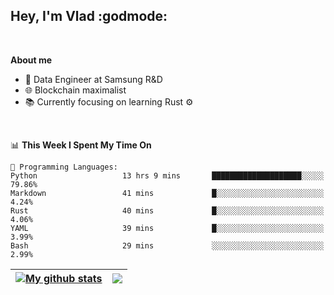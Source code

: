 ## Hey, I'm Vlad :godmode:

<br/>

**About me**
- 💼 Data Engineer at Samsung R&D
- 🌐 Blockchain maximalist
- 📚 Currently focusing on learning Rust :gear:

<br/>

<!--START_SECTION:waka-->
📊 **This Week I Spent My Time On** 

```text
💬 Programming Languages: 
Python                   13 hrs 9 mins       ████████████████████░░░░░   79.86% 
Markdown                 41 mins             █░░░░░░░░░░░░░░░░░░░░░░░░   4.24% 
Rust                     40 mins             █░░░░░░░░░░░░░░░░░░░░░░░░   4.06% 
YAML                     39 mins             █░░░░░░░░░░░░░░░░░░░░░░░░   3.99% 
Bash                     29 mins             ░░░░░░░░░░░░░░░░░░░░░░░░░   2.99%

```


<!--END_SECTION:waka-->


| <a href="https://github.com/anuraghazra/github-readme-stats"><img align="center" src="https://github-readme-stats.vercel.app/api?username=u-hubar&show_icons=true&include_all_commits=true&theme=dark&hide_border=true" alt="My github stats" /></a> | <a href="https://github.com/anuraghazra/github-readme-stats"><img align="center" src="https://github-readme-stats.vercel.app/api/top-langs/?username=u-hubar&layout=compact&theme=dark&hide_border=true" /></a> |
| ------------- | ------------- |
